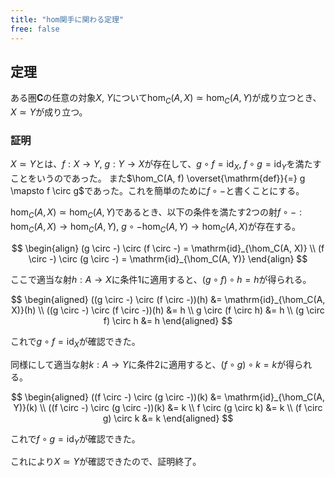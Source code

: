 ```yaml
---
title: "hom関手に関わる定理"
free: false
---
```


## 定理

ある圏$\mathbf{C}$の任意の対象$X$, $Y$について$\hom_C(A, X) \simeq \hom_C(A, Y)$が成り立つとき、$X \simeq Y$が成り立つ。

### 証明

$X \simeq Y$とは、$f: X \to Y$, $g: Y \to X$が存在して、$g \circ f = \mathrm{id}_X$, $f \circ g = \mathrm{id}_Y$を満たすことをいうのであった。
また$\hom_C(A, f) \overset{\mathrm{def}}{=} g \mapsto f \circ g$であった。これを簡単のために$f \circ -$と書くことにする。

$\hom_C(A, X) \simeq \hom_C(A, Y)$であるとき、以下の条件を満たす2つの射$f \circ - : \hom_C(A, X) \to \hom_C(A, Y)$, $g \circ - \hom_C(A, Y) \to \hom_C(A, X)$が存在する。

$$
\begin{align}
(g \circ -) \circ (f \circ -) = \mathrm{id}_{\hom_C(A, X)} \\
(f \circ -) \circ (g \circ -) = \mathrm{id}_{\hom_C(A, Y)}
\end{align}
$$

ここで適当な射$h: A \to X$に条件1に適用すると、$(g \circ f) \circ h = h$が得られる。

$$
\begin{aligned}
((g \circ -) \circ (f \circ -))(h) &= \mathrm{id}_{\hom_C(A, X)}(h) \\
((g \circ -) \circ (f \circ -))(h) &= h \\
g \circ (f \circ h) &= h \\
(g \circ f) \circ h &= h
\end{aligned}
$$

これで$g \circ f = \mathrm{id}_X$が確認できた。

同様にして適当な射$k: A \to Y$に条件2に適用すると、$(f \circ g) \circ k = k$が得られる。

$$
\begin{aligned}
((f \circ -) \circ (g \circ -))(k) &= \mathrm{id}_{\hom_C(A, Y)}(k) \\
((f \circ -) \circ (g \circ -))(k) &= k \\
f \circ (g \circ k) &= k \\
(f \circ g) \circ k &= k
\end{aligned}
$$

これで$f \circ g = \mathrm{id}_Y$が確認できた。

これにより$X \simeq Y$が確認できたので、証明終了。